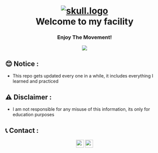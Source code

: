 <h1 align="center">
  <br>
  <a href="https://github.com/smadi0x01/0x01Facility"><img src="https://f.top4top.io/p_2595ex7pf1.gif" alt="skull.logo"></a>
  <br>
  Welcome to my facility
  <br>
</h1>

<h3 align="center">Enjoy The Movement!</h3>

<p align="center">
  <a href="">
    <img src="https://img.shields.io/badge/General-methods-black.svg">

  </a>
  </p>

## 😊 Notice :

- This repo gets updated every one in a while, it includes everything I learned and practiced

## ⚠️ Disclaimer :

- I am not responsible for any misuse of this information, its only for education purposes

## 📞 Contact :

<p align="center">
<a href="https://linkedin.com/in/saud-smadi" target="_blank"><img align="center" src="https://cdn.jsdelivr.net/npm/simple-icons@3.0.1/icons/linkedin.svg" alt="smadi" height="25" width="25" /></a>
<a href="https://t.me/rootsmadi" target="_blank"><img align="center" src="https://cdn.jsdelivr.net/npm/simple-icons@3.0.1/icons/telegram.svg" alt="smadi" height="25" width="25" /></a>
</p>
